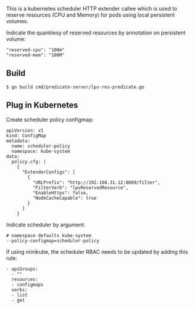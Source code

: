 This is a kubernetes scheduler HTTP extender callee which is used to reserve resources (CPU and Memory) for pods using local persistent volumes.

Indicate the quantiiesy of reserved resources by annotation on persistent volume:

```
"reserved-cpu": "100m"
"reserved-mem": "100M"
```

## Build

```
$ go build cmd/predicate-server/lpv-res-predicate.go
```

## Plug in Kubernetes

Create scheduler policy configmap:

```
apiVersion: v1
kind: ConfigMap
metadata:
  name: scheduler-policy
  namespace: kube-system
data:
  policy.cfg: |
    {
      "ExtenderConfigs": [
        {
          "URLPrefix": "http://192.168.31.12:8089/filter",
          "FilterVerb": "lpvReservedResource",
          "EnableHttps": false,
          "NodeCacheCapable": true
        }
      ]
    }
```

Indicate scheduler by argument:

```
# namespace defaults kube-system
--policy-configmap=scheduler-policy
```

If using minikube, the scheduler RBAC needs to be updated by adding this rule:

```
- apiGroups:
  - ""
  resources:
  - configmaps
  verbs:
  - list
  - get
```